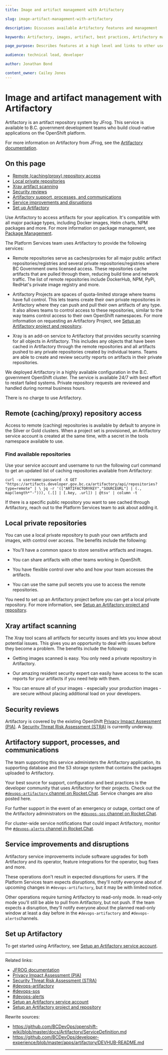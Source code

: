 ```yaml
---
title: Image and artifact management with Artifactory

slug: image-artifact-management-with-artifactory

description: Discusses available Artifactory features and management

keywords: Artifactory, images, artifact, best practices, Artifactory management, repositories, projects, service account

page_purpose: Describes features at a high level and links to other useful pages with information on Artifactory

audience: technical lead, developer

author: Jonathan Bond

content_owner: Cailey Jones
---
```


# Image and artifact management with Artifactory

Artifactory is an artifact repository system by JFrog. This service is available to B.C. government development teams who build cloud-native applications on the OpenShift platform.

For more information on Artifactory from JFrog, see the [Artifactory documentation](https://www.jfrog.com/confluence/site/documentation).

## On this page
- [Remote (caching/proxy) repository access](#remote-repos)
- [Local private repositories](#local-repos)
- [Xray artifact scanning](#xray)
- [Security reviews](#security)
- [Artifactory support, processes, and communications](#support-processes-comms)
- [Service improvements and disruptions](#service-improvements)
- [Set up Artifactory](#setup)

Use Artifactory to access artifacts for your application. It's compatible with all major package types, including Docker images, Helm charts, NPM packages and more. For more information on package management, see [Package Management](https://www.jfrog.com/confluence/display/JFROG/Package+Management).

The Platform Services team uses Artifactory to provide the following services:

* Remote repositories serve as caches/proxies for all major public artifact repositories/registries and several private repositories/registries where BC Government owns licensed access. These repositories cache artifacts that are pulled through them, reducing build time and network traffic. The list of remote repositories include DockerHub, NPM, PyPi, RedHat's private image registry and more.

* Artifactory Projects are spaces of quota-limited storage where teams have full control. This lets teams create their own private repositories in Artifactory where they can push and pull their own artifacts of any type. It also allows teams to control access to these repositories, similar to the way teams control access to their own OpenShift namespaces. For more information on requesting an Artifactory Project, see [Setup an Artifactory project and repository](./setup-artifactory-project-repository.md).

* Xray is an add-on service to Artifactory that provides security scanning for all objects in Artifactory. This includes any objects that have been cached in Artifactory through the remote repositories and all artifacts pushed to any private repositories created by individual teams. Teams are able to create and review security reports on artifacts in their private repositories.

We deployed Artifactory in a highly available configuration in the B.C. government OpenShift cluster. The service is available 24/7 with best effort to restart failed systems. Private repository requests are reviewed and handled during normal business hours.

There is no charge to use Artifactory.

## Remote (caching/proxy) repository access<a name="remote-repos"></a>

Access to remote (caching) repositories is available by default to anyone in the Silver or Gold clusters. When a project set is provisioned, an Artifactory service account is created at the same time, with a secret in the tools namespace available to use.

### Find available repositories
Use your service account and username to run the following curl command to get an updated list of caching repositories available from Artifactory:

`curl -u username:password -X GET "https://artifacts.developer.gov.bc.ca/artifactory/api/repositories?type=remote" | \
jq -r '(["ARTIFACTORYKEY","SOURCEURL"] | (., map(length*"-"))), (.[] | [.key, .url]) | @tsv' | column -t`

If there is a specific public repository you want to see cached through Artifactory, reach out to the Platform Services team to ask about adding it.

## Local private repositories<a name="local-repos"></a>
You can use a local private repository to push your own artifacts and images, with control over access. The benefits include the following:

* You'll have a common space to store sensitive artifacts and images.

* You can share artifacts with other teams working in OpenShift.

* You have flexible control over who and how your team accesses the artifacts.

* You can use the same pull secrets you use to access the remote repositories.

You need to set up an Artifactory project before you can get a local private repository. For more information, see [Setup an Artifactory project and repository](./setup-artifactory-project-repository.md).

## Xray artifact scanning<a name="xray"></a>
The Xray tool scans all artifacts for security issues and lets you know about potential issues. This gives you an opportunity to deal with issues before they become a problem. The benefits include the following:

* Getting images scanned is easy. You only need a private repository in Artifactory.

* Our amazing resident security expert can easily have access to the scan reports for your artifacts if you need help with them.

* You can ensure all of your images - especially your production images - are secure without placing additional load on your developers.

## Security reviews<a name="security"></a>

Artifactory is covered by the existing OpenShift [Privacy Impact Assessment (PIA)](https://www2.gov.bc.ca/gov/content/governments/services-for-government/information-management-technology/privacy/privacy-impact-assessments). A [Security Threat Risk Assessment (STRA)](https://www2.gov.bc.ca/gov/content/governments/services-for-government/information-management-technology/information-security/security-threat-and-risk-assessment) is currently underway.

## Artifactory support, processes, and communications<a name="support-processes-comms"></a>
The team supporting this service administers the Artifactory application, its supporting database and the S3 storage system that contains the packages uploaded to Artifactory.

Your best source for support, configuration and best practices is the developer community that uses Artifactory for their projects. Check out the [`#devops-artifactory` channel on Rocket.Chat](https://chat.pathfinder.gov.bc.ca/channel/devops-artifactory). Service changes are also posted here.

For further support in the event of an emergency or outage, contact one of the Artifactory administrators on the [`#devops-sos` channel on Rocket.Chat](https://chat.pathfinder.gov.bc.ca/channel/devops-sos).

For cluster-wide service notifications that could impact Artifactory, monitor the [`#devops-alerts` channel in Rocket.Chat](https://chat.pathfinder.gov.bc.ca/channel/devops-alerts).

## Service improvements and disruptions<a name="service-improvements"></a>

Artifactory service improvements include software upgrades for both Artifactory and its operator, feature integrations for the operator, bug fixes and more.

These operations don't result in expected disruptions for users. If the Platform Services team expects disruptions, they'll notify everyone about of upcoming changes in `#devops-artifactory`, but it may be with limited notice.

Other operations require turning Artifactory to read-only mode. In read-only mode you'll still be able to pull from Artifactory, but not push. If the team expects a disruption, they'll notify everyone about the planned read-only window at least a day before in the `#devops-artifactory` and `#devops-alerts`channels.

## Set up Artifactory<a name="setup"></a>

To get started using Artifactory, see [Setup an Artifactory service account](./setup-artifactory-service-account.md).

---
Related links:
* [JFROG documentation](https://www.jfrog.com/confluence/site/documentation)
* [Privacy Impact Assessment (PIA)](https://www2.gov.bc.ca/gov/content/governments/services-for-government/information-management-technology/privacy/privacy-impact-assessments)
* [Security Threat Risk Assessment (STRA)](https://www2.gov.bc.ca/gov/content/governments/services-for-government/information-management-technology/information-security/security-threat-and-risk-assessment)
* [#devops-artifactory](https://chat.pathfinder.gov.bc.ca/channel/devops-artifactory)
* [#devops-sos](https://chat.pathfinder.gov.bc.ca/channel/devops-sos)
* [#devops-alerts](https://chat.pathfinder.gov.bc.ca/channel/devops-alerts)
* [Setup an Artifactory service account](./setup-artifactory-service-account.md)
* [Setup an Artifactory project and repository](./setup-artifactory-project-repository.md)

Rewrite sources:
* https://github.com/BCDevOps/openshift-wiki/blob/master/docs/Artifactory/ServiceDefinition.md
* https://github.com/BCDevOps/developer-experience/blob/master/apps/artifactory/DEVHUB-README.md
---
